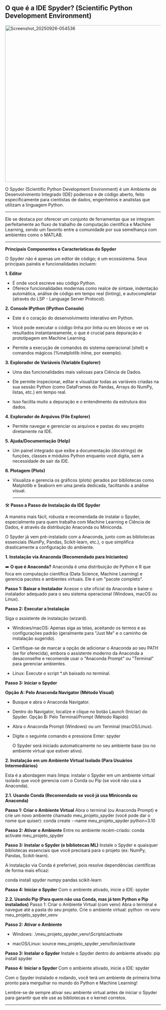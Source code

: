 ## O que é a IDE Spyder? (Scientific Python Development Environment)

<img width="909" height="508" alt="Screenshot_20250926-054536" src="https://github.com/user-attachments/assets/ef58c83c-9671-4047-baec-15fcec5a38f5" />


O Spyder (Scientific Python Development Environment) é um Ambiente de Desenvolvimento Integrado (IDE) poderoso e de código aberto, feito especificamente para cientistas de dados, engenheiros e analistas que utilizam a linguagem Python.

---

Ele se destaca por oferecer um conjunto de ferramentas que se integram perfeitamente ao fluxo de trabalho de computação científica e Machine Learning, sendo um favorito entre a comunidade por sua semelhança com ambientes como o MATLAB.

---


**Principais Componentes e Características do Spyder**

O Spyder não é apenas um editor de código; é um ecossistema. Seus principais painéis e funcionalidades incluem:

**1. Editor**
 * É onde você escreve seu código Python.
 * Oferece funcionalidades modernas como realce de sintaxe, indentação automática, análise de código em tempo real (linting), e autocompletar (através do LSP - Language Server Protocol).

   
**2. Console IPython (IPython Console)**
 * Este é o coração do desenvolvimento interativo em Python.
   
 * Você pode executar o código linha por linha ou em blocos e ver os resultados instantaneamente, o que é crucial para depuração e prototipagem em Machine Learning.
 
 * Permite a execução de comandos do sistema operacional (shell) e comandos mágicos (%matplotlib inline, por exemplo).

**3. Explorador de Variáveis (Variable Explorer)**
 
 * Uma das funcionalidades mais valiosas para Ciência de Dados.

 * Ele permite inspecionar, editar e visualizar todas as variáveis criadas na sua sessão Python (como DataFrames do Pandas, Arrays do NumPy, listas, etc.) em tempo real.

 * Isso facilita muito a depuração e o entendimento da estrutura dos dados.

**4. Explorador de Arquivos (File Explorer)**

 * Permite navegar e gerenciar os arquivos e pastas do seu projeto diretamente na IDE.

**5. Ajuda/Documentação (Help)**

 * Um painel integrado que exibe a documentação (docstrings) de funções, classes e módulos Python enquanto você digita, sem a necessidade de sair da IDE.

**6. Plotagem (Plots)**
 * Visualiza e gerencia os gráficos (plots) gerados por bibliotecas como Matplotlib e Seaborn em uma janela dedicada, facilitando a análise visual.

   ---
   

🛠️ **Passo a Passo de Instalação da IDE Spyder**

A maneira mais fácil, robusta e recomendada de instalar o Spyder, especialmente para quem trabalha com Machine Learning e Ciência de Dados, é através da distribuição Anaconda ou Miniconda.

O Spyder já vem pré-instalado com a Anaconda, junto com as bibliotecas essenciais (NumPy, Pandas, Scikit-learn, etc.), o que simplifica drasticamente a configuração do ambiente.

**1. Instalação via Anaconda (Recomendado para Iniciantes)**

➡️ **O que é Anaconda?**
Anaconda é uma distribuição de Python e R que foca em computação científica (Data Science, Machine Learning) e gerencia pacotes e ambientes virtuais. Ele é um "pacote completo".

**Passo 1: Baixar o Instalador**
Acesse o site oficial da Anaconda e baixe o instalador adequado para o seu sistema operacional (Windows, macOS ou Linux).

**Passo 2: Executar a Instalação**

Siga o assistente de instalação (wizard).
 * Windows/macOS: Apenas siga as telas, aceitando os termos e as configurações padrão (geralmente para "Just Me" e o caminho de instalação sugerido).
 
 * Certifique-se de marcar a opção de adicionar o Anaconda ao seu PATH (se for oferecida), embora o assistente moderno da Anaconda a desaconselhe e recomende usar o "Anaconda Prompt" ou "Terminal" para gerenciar ambientes.
   
 * Linux: Execute o script *.sh baixado no terminal.
   
**Passo 3: Iniciar o Spyder**

**Opção A: Pelo Anaconda Navigator (Método Visual)**

 * Busque e abra o Anaconda Navigator.

 * Dentro do Navigator, localize e clique no botão Launch (Iniciar) do Spyder.
Opção B: Pelo Terminal/Prompt (Método Rápido)

 * Abra o Anaconda Prompt (Windows) ou um Terminal (macOS/Linux).

 * Digite o seguinte comando e pressione Enter:
   spyder

   O Spyder será iniciado automaticamente no seu ambiente base (ou no ambiente virtual que estiver ativo).
   
**2. Instalação em um Ambiente Virtual Isolado (Para Usuários Intermediários)**
   
Esta é a abordagem mais limpa: instalar o Spyder em um ambiente virtual isolado que você gerencia com o Conda ou Pip (se você não usa a Anaconda).

**2.1. Usando Conda (Recomendado se você já usa Miniconda ou Anaconda)**

**Passo 1: Criar o Ambiente Virtual**
Abra o terminal (ou Anaconda Prompt) e crie um novo ambiente chamado meu_projeto_spyder (você pode dar o nome que quiser):
conda create --name meu_projeto_spyder python=3.10

**Passo 2: Ativar o Ambiente**
Entre no ambiente recém-criado:
conda activate meu_projeto_spyder

**Passo 3: Instalar o Spyder (e bibliotecas ML)**
Instale o Spyder e quaisquer bibliotecas essenciais que você precisará para o projeto (ex: NumPy, Pandas, Scikit-learn). 

A instalação via Conda é preferível, pois resolve dependências científicas de forma mais eficaz:

conda install spyder numpy pandas scikit-learn

**Passo 4: Iniciar o Spyder**
Com o ambiente ativado, inicie a IDE:
spyder

**2.2. Usando Pip (Para quem não usa Conda, mas já tem Python e Pip instalados)**
Passo 1: Criar o Ambiente Virtual (com venv)
Abra o terminal e navegue até a pasta do seu projeto. Crie o ambiente virtual:
python -m venv meu_projeto_spyder_venv

**Passo 2: Ativar o Ambiente**
 * Windows:
   .\meu_projeto_spyder_venv\Scripts\activate

 * macOS/Linux:
   source meu_projeto_spyder_venv/bin/activate

**Passo 3: Instalar o Spyder**
Instale o Spyder dentro do ambiente ativado:
pip install spyder

**Passo 4: Iniciar o Spyder**
Com o ambiente ativado, inicie a IDE:
spyder

Com o Spyder instalado e rodando, você terá um ambiente de primeira linha pronto para mergulhar no mundo do Python e Machine Learning! 

Lembre-se de sempre ativar seu ambiente virtual antes de iniciar o Spyder para garantir que ele use as bibliotecas e o kernel corretos.

---



